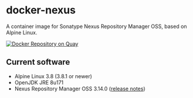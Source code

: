 # docker-nexus
A container image for Sonatype Nexus Repository Manager OSS, based on Alpine Linux.

[![Docker Repository on Quay](https://quay.io/repository/travelaudience/docker-nexus/status "Docker Repository on Quay")](https://quay.io/repository/travelaudience/docker-nexus)

## Current software

* Alpine Linux 3.8 (3.8.1 or newer)
* OpenJDK JRE 8u171
* Nexus Repository Manager OSS 3.14.0 ([release notes](https://help.sonatype.com/repomanager3/release-notes/2018-release-notes#id-2018ReleaseNotes-RepositoryManager3.14.0))

